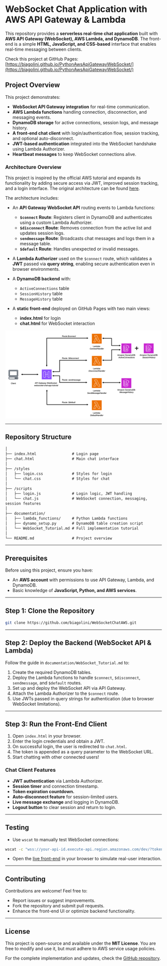 # WebSocket Chat Application with AWS API Gateway & Lambda

This repository provides a **serverless real-time chat application** built with **AWS API Gateway (WebSocket), AWS Lambda, and DynamoDB**. The front-end is a simple **HTML, JavaScript, and CSS-based** interface that enables real-time messaging between clients.

Check this project at GitHub Pages: [https://biagolini.github.io/PythonAwsApiGatewayWebSocket/](https://biagolini.github.io/PythonAwsApiGatewayWebSocket/)

## Project Overview

This project demonstrates:
- **WebSocket API Gateway integration** for real-time communication.
- **AWS Lambda functions** handling connection, disconnection, and messaging events.
- **DynamoDB storage** for active connections, session logs, and message history.
- **A front-end chat client** with login/authentication flow, session tracking, and optional auto-disconnect.
- **JWT-based authentication** integrated into the WebSocket handshake using Lambda Authorizer.
- **Heartbeat messages** to keep WebSocket connections alive.

### Architecture Overview

This project is inspired by the official AWS tutorial and expands its functionality by adding secure access via JWT, improved session tracking, and a login interface. The original architecture can be found [here](https://docs.aws.amazon.com/apigateway/latest/developerguide/websocket-api-chat-app.html).

The architecture includes:

- An **API Gateway WebSocket API** routing events to Lambda functions:
  - **`$connect` Route**: Registers client in DynamoDB and authenticates using a custom Lambda Authorizer.
  - **`$disconnect` Route**: Removes connection from the active list and updates session logs.
  - **`sendmessage` Route**: Broadcasts chat messages and logs them in a message table.
  - **`$default` Route**: Handles unexpected or invalid messages.

- A **Lambda Authorizer** used on the `$connect` route, which validates a **JWT** passed via **query string**, enabling secure authentication even in browser environments.

- A **DynamoDB backend** with:
  - `ActiveConnections` table
  - `SessionHistory` table
  - `MessageHistory` table

- A **static front-end** deployed on GitHub Pages with two main views:
  - **index.html** for login
  - **chat.html** for WebSocket interaction

![Architecture](documentation/img/architecture.png)

---

## Repository Structure

```
│
├── index.html                # Login page
├── chat.html                 # Main chat interface
│
├── /styles
│   ├── login.css             # Styles for login
│   └── chat.css              # Styles for chat
│
├── /scripts
│   ├── login.js              # Login logic, JWT handling
│   └── chat.js               # WebSocket connection, messaging, session features
│
├── documentation/
│   ├── lambda_functions/     # Python Lambda functions
│   ├── dynamo_setup.py       # DynamoDB table creation script
│   └── WebSocket_Tutorial.md # Full implementation tutorial
│
└── README.md                 # Project overview
```

---

## Prerequisites

Before using this project, ensure you have:
- An **AWS account** with permissions to use API Gateway, Lambda, and DynamoDB.
- Basic knowledge of **JavaScript, Python, and AWS services**.

---

## Step 1: Clone the Repository

```bash
git clone https://github.com/biagolini/WebSocketChatAWS.git
```

---

## Step 2: Deploy the Backend (WebSocket API & Lambda)

Follow the guide in `documentation/WebSocket_Tutorial.md` to:
1. Create the required DynamoDB tables.
2. Deploy the Lambda functions to handle `$connect`, `$disconnect`, `sendmessage`, and `$default` routes.
3. Set up and deploy the WebSocket API via API Gateway.
4. Attach the Lambda Authorizer to the `$connect` route.
5. Use JWTs passed in query strings for authentication (due to browser WebSocket limitations).

---

## Step 3: Run the Front-End Client

1. Open `index.html` in your browser.
2. Enter the login credentials and obtain a JWT.
3. On successful login, the user is redirected to `chat.html`.
4. The token is appended as a query parameter to the WebSocket URL.
5. Start chatting with other connected users!

### Chat Client Features
- **JWT authentication** via Lambda Authorizer.
- **Session timer** and connection timestamp.
- **Token expiration countdown.**
- **Auto-disconnect feature** for session-limited users.
- **Live message exchange** and logging in DynamoDB.
- **Logout button** to clear session and return to login.

---

## Testing

- Use `wscat` to manually test WebSocket connections:

```bash
wscat -c "wss://your-api-id.execute-api.region.amazonaws.com/dev/?token=Bearer%20<your_jwt>"
```

- Open the [live front-end](https://biagolini.github.io/PythonAwsApiGatewayWebSocket/) in your browser to simulate real-user interaction.

---

## Contributing

Contributions are welcome! Feel free to:
- Report issues or suggest improvements.
- Fork the repository and submit pull requests.
- Enhance the front-end UI or optimize backend functionality.

---

## License

This project is open-source and available under the **MIT License**. You are free to modify and use it, but must adhere to AWS service usage policies.

For the complete implementation and updates, check the [GitHub repository](https://github.com/biagolini/WebSocketChatAWS).
